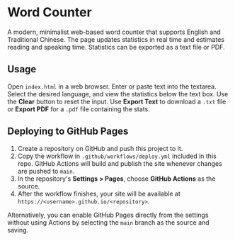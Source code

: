 # Word Counter

A modern, minimalist web-based word counter that supports English and Traditional Chinese. The page updates statistics in real time and estimates reading and speaking time. Statistics can be exported as a text file or PDF.

## Usage

Open `index.html` in a web browser. Enter or paste text into the textarea. Select the desired language, and view the statistics below the text box. Use the **Clear** button to reset the input. Use **Export Text** to download a `.txt` file or **Export PDF** for a `.pdf` file containing the stats.

## Deploying to GitHub Pages

1. Create a repository on GitHub and push this project to it.
2. Copy the workflow in `.github/workflows/deploy.yml` included in this repo. GitHub Actions will build and publish the site whenever changes are pushed to `main`.
3. In the repository's **Settings > Pages**, choose **GitHub Actions** as the source.
4. After the workflow finishes, your site will be available at `https://<username>.github.io/<repository>`.

Alternatively, you can enable GitHub Pages directly from the settings without using Actions by selecting the `main` branch as the source and saving.
